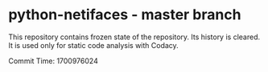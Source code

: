 # python-netifaces - master branch

This repository contains frozen state of the repository.
Its history is cleared. It is used only for static code
analysis with Codacy.

Commit Time: 1700976024